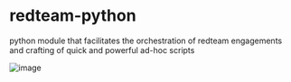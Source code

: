 # redteam-python
python module that facilitates the orchestration of redteam engagements and crafting of quick and powerful ad-hoc scripts 

![image](https://user-images.githubusercontent.com/17464377/139710842-6fd6483e-1ab3-4ad5-b323-f75eb5c8b26a.png)
